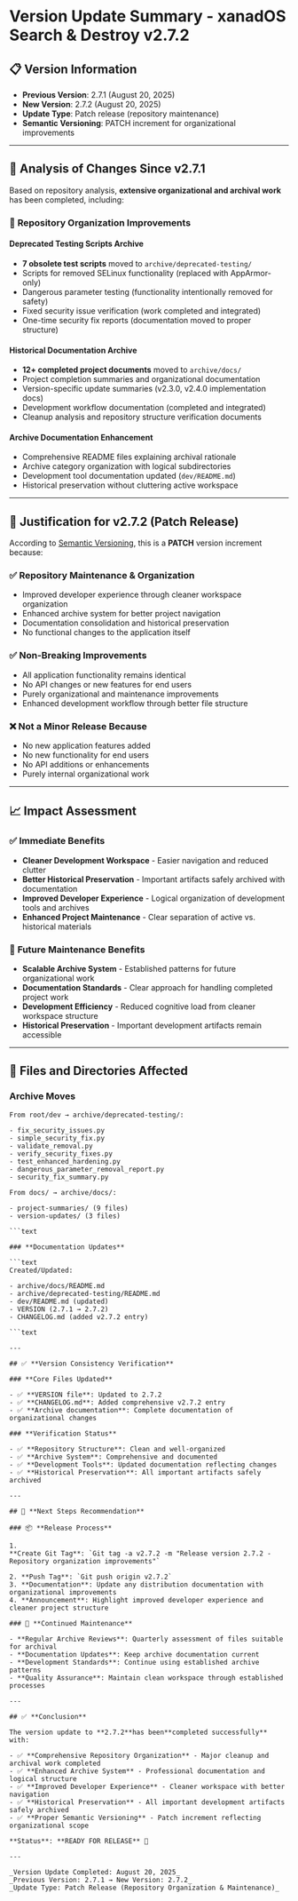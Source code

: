 # Version Update Summary - xanadOS Search & Destroy v2.7.2

## 📋 **Version Information**

- **Previous Version**: 2.7.1 (August 20, 2025)
- **New Version**: 2.7.2 (August 20, 2025)
- **Update Type**: Patch release (repository maintenance)
- **Semantic Versioning**: PATCH increment for organizational improvements

---

## 🔄 **Analysis of Changes Since v2.7.1**

Based on repository analysis, **extensive organizational and archival work** has been completed, including:

### 📁 **Repository Organization Improvements**

#### **Deprecated Testing Scripts Archive**

- **7 obsolete test scripts** moved to `archive/deprecated-testing/`
- Scripts for removed SELinux functionality (replaced with AppArmor-only)
- Dangerous parameter testing (functionality intentionally removed for safety)
- Fixed security issue verification (work completed and integrated)
- One-time security fix reports (documentation moved to proper structure)

#### **Historical Documentation Archive**

- **12+ completed project documents** moved to `archive/docs/`
- Project completion summaries and organizational documentation
- Version-specific update summaries (v2.3.0, v2.4.0 implementation docs)
- Development workflow documentation (completed and integrated)
- Cleanup analysis and repository structure verification documents

#### **Archive Documentation Enhancement**

- Comprehensive README files explaining archival rationale
- Archive category organization with logical subdirectories
- Development tool documentation updated (`dev/README.md`)
- Historical preservation without cluttering active workspace

---

## 🎯 **Justification for v2.7.2 (Patch Release)**

According to [Semantic Versioning](HTTPS://semver.org/), this is a **PATCH** version increment because:

### ✅ **Repository Maintenance & Organization**

- Improved developer experience through cleaner workspace organization
- Enhanced archive system for better project navigation
- Documentation consolidation and historical preservation
- No functional changes to the application itself

### ✅ **Non-Breaking Improvements**

- All application functionality remains identical
- No API changes or new features for end users
- Purely organizational and maintenance improvements
- Enhanced development workflow through better file structure

### ❌ **Not a Minor Release** Because

- No new application features added
- No new functionality for end users
- No API additions or enhancements
- Purely internal organizational work

---

## 📈 **Impact Assessment**

### ✅ **Immediate Benefits**

- **Cleaner Development Workspace** - Easier navigation and reduced clutter
- **Better Historical Preservation** - Important artifacts safely archived with documentation
- **Improved Developer Experience** - Logical organization of development tools and archives
- **Enhanced Project Maintenance** - Clear separation of active vs. historical materials

### 🔮 **Future Maintenance Benefits**

- **Scalable Archive System** - Established patterns for future organizational work
- **Documentation Standards** - Clear approach for handling completed project work
- **Development Efficiency** - Reduced cognitive load from cleaner workspace structure
- **Historical Preservation** - Important development artifacts remain accessible

---

## 📂 **Files and Directories Affected**

### **Archive Moves**

```text
From root/dev → archive/deprecated-testing/:

- fix_security_issues.py
- simple_security_fix.py
- validate_removal.py
- verify_security_fixes.py
- test_enhanced_hardening.py
- dangerous_parameter_removal_report.py
- security_fix_summary.py

From docs/ → archive/docs/:

- project-summaries/ (9 files)
- version-updates/ (3 files)

```text

### **Documentation Updates**

```text
Created/Updated:

- archive/docs/README.md
- archive/deprecated-testing/README.md
- dev/README.md (updated)
- VERSION (2.7.1 → 2.7.2)
- CHANGELOG.md (added v2.7.2 entry)

```text

---

## ✅ **Version Consistency Verification**

### **Core Files Updated**

- ✅ **VERSION file**: Updated to 2.7.2
- ✅ **CHANGELOG.md**: Added comprehensive v2.7.2 entry
- ✅ **Archive documentation**: Complete documentation of organizational changes

### **Verification Status**

- ✅ **Repository Structure**: Clean and well-organized
- ✅ **Archive System**: Comprehensive and documented
- ✅ **Development Tools**: Updated documentation reflecting changes
- ✅ **Historical Preservation**: All important artifacts safely archived

---

## 🚀 **Next Steps Recommendation**

### 📦 **Release Process**

1.
**Create Git Tag**: `Git tag -a v2.7.2 -m "Release version 2.7.2 - Repository organization improvements"`

2. **Push Tag**: `Git push origin v2.7.2`
3. **Documentation**: Update any distribution documentation with organizational improvements
4. **Announcement**: Highlight improved developer experience and cleaner project structure

### 🔄 **Continued Maintenance**

- **Regular Archive Reviews**: Quarterly assessment of files suitable for archival
- **Documentation Updates**: Keep archive documentation current
- **Development Standards**: Continue using established archive patterns
- **Quality Assurance**: Maintain clean workspace through established processes

---

## ✅ **Conclusion**

The version update to **2.7.2**has been**completed successfully** with:

- ✅ **Comprehensive Repository Organization** - Major cleanup and archival work completed
- ✅ **Enhanced Archive System** - Professional documentation and logical structure
- ✅ **Improved Developer Experience** - Cleaner workspace with better navigation
- ✅ **Historical Preservation** - All important development artifacts safely archived
- ✅ **Proper Semantic Versioning** - Patch increment reflecting organizational scope

**Status**: **READY FOR RELEASE** 🚀

---

_Version Update Completed: August 20, 2025_
_Previous Version: 2.7.1 → New Version: 2.7.2_
_Update Type: Patch Release (Repository Organization & Maintenance)_
